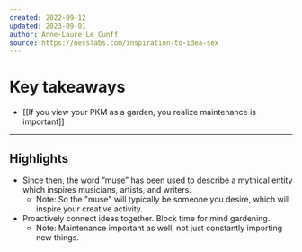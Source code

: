 ```yaml
---
created: 2022-09-12
updated: 2023-09-01
author: Anne-Laure Le Cunff
source: https://nesslabs.com/inspiration-to-idea-sex
---
```

# Key takeaways
- [[If you view your PKM as a garden, you realize maintenance is important]]

---

## Highlights
- Since then, the word “muse” has been used to describe a mythical entity which inspires musicians, artists, and writers.
    - Note: So the "muse" will typically be someone you desire, which will inspire your creative activity.
- Proactively connect ideas together. Block time for mind gardening.
    - Note: Maintenance important as well, not just constantly importing new things.
